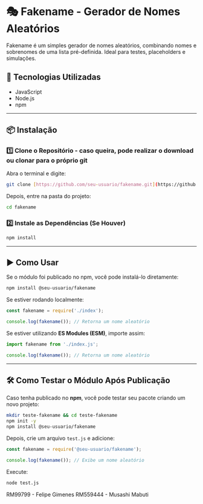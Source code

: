 # 🎭 Fakename - Gerador de Nomes Aleatórios  

Fakename é um simples gerador de nomes aleatórios, combinando nomes e sobrenomes de uma lista pré-definida. Ideal para testes, placeholders e simulações.  

## 🚀 Tecnologias Utilizadas  
- JavaScript  
- Node.js  
- npm  

---

## 📦 Instalação  

### 1️⃣ **Clone o Repositório**  - caso queira, pode realizar o download ou clonar para o próprio git
Abra o terminal e digite:  
```sh
git clone [https://github.com/seu-usuario/fakename.git](https://github.com/Gimenessz/fakename.git)
```
Depois, entre na pasta do projeto:  
```sh
cd fakename
```

### 2️⃣ **Instale as Dependências (Se Houver)**  
```sh
npm install
```

---

## ▶️ Como Usar  

Se o módulo foi publicado no npm, você pode instalá-lo diretamente:  
```sh
npm install @seu-usuario/fakename
```

Se estiver rodando localmente:  
```js
const fakename = require('./index'); 

console.log(fakename()); // Retorna um nome aleatório
```

Se estiver utilizando **ES Modules (ESM)**, importe assim:  
```js
import fakename from './index.js';

console.log(fakename()); // Retorna um nome aleatório
```

---

## 🛠 Como Testar o Módulo Após Publicação  

Caso tenha publicado no **npm**, você pode testar seu pacote criando um novo projeto:  

```sh
mkdir teste-fakename && cd teste-fakename
npm init -y
npm install @seu-usuario/fakename
```

Depois, crie um arquivo `test.js` e adicione:  

```js
const fakename = require('@seu-usuario/fakename');

console.log(fakename()); // Exibe um nome aleatório
```

Execute:  
```sh
node test.js
```

RM99799 - Felipe Gimenes 
RM559444 - Musashi Mabuti
